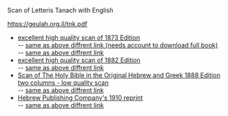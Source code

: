 Scan of Letteris Tanach with English 

https://geulah.org.il/tnk.pdf

- [excellent high quality scan of 1873 Edition](https://drive.google.com/file/d/1kbnzR-eTDbfzHQr7xEDT6sW3kfORH6K2/view?usp=sharing)<br>
-- [same as above diffrent link (needs account to download full book)](https://babel.hathitrust.org/cgi/pt?id=uc1.a0000013649&view=1up&seq=16)<br>
-- [same as above diffrent link](https://hdl.handle.net/2027/uc1.a0000013649?urlappend=%3Bui=embed)<br>
- [excellent high quality scan of 1882 Edition](https://archive.org/download/b30094264/b30094264.pdf)<br>
-- [same as above diffrent link](https://upload.wikimedia.org/wikipedia/commons/8/80/Letteris-1882.pdf)<br>
- [Scan of The Holy Bible in the Original Hebrew and Greek 1888 Edition two columns - low quality scan](https://upload.wikimedia.org/wikipedia/commons/1/13/Bible-Hebrew-Greek-1888-IA.pdf)<br>
-- [same as above diffrent link](https://archive.org/details/holybibleinorig00lettgoog/holybibleinorig00lettgoog.pdf)<br>
- [Hebrew Publishing Company's 1910 reprint](https://ia802300.us.archive.org/15/items/Letteris_Tanakh/Letteris_Tanakh.pdf)<br>
-- [same as above diffrent link](https://ia800503.us.archive.org/19/items/torahneviimukhe00lett/torahneviimukhe00lett_bw.pdf)<br>


